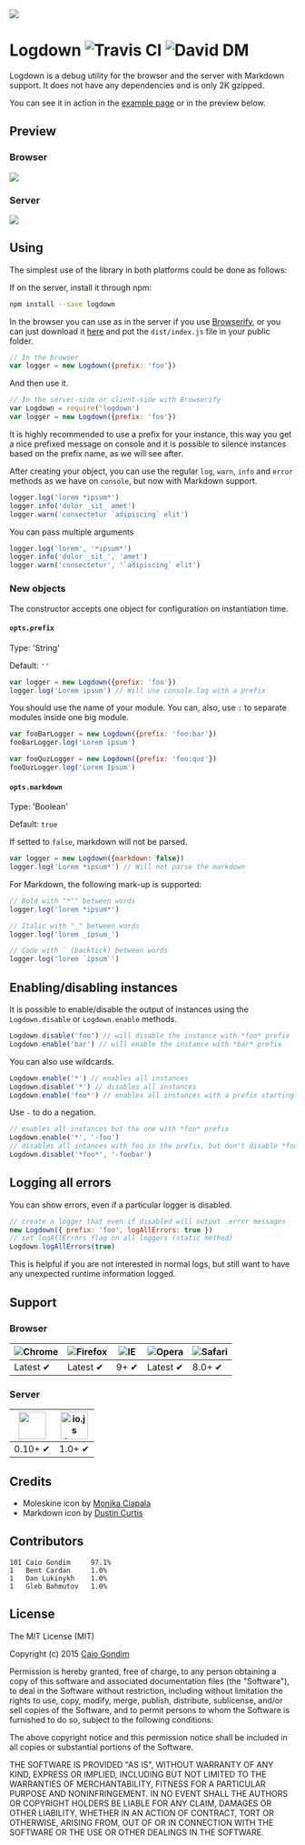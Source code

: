 <img src="http://rawgit.com/caiogondim/logdown/master/img/icon.svg">

# Logdown <img src="https://travis-ci.org/caiogondim/logdown.svg?branch=master" alt="Travis CI"> <img src="https://david-dm.org/caiogondim/logdown/dev-status.svg" alt="David DM">

Logdown is a debug utility for the browser and the server with Markdown support.
It does not have any dependencies and is only 2K gzipped.

You can see it in action in the [example page](//caiogondim.github.io/logdown)
or in the preview below.


## Preview

### Browser
<img src="http://rawgit.com/caiogondim/logdown/master/img/browser-preview.gif">

### Server
<img src="http://rawgit.com/caiogondim/logdown/master/img/node-preview.gif">


## Using

The simplest use of the library in both platforms could be done as follows:

If on the server, install it through npm:

```bash
npm install --save logdown
```

In the browser you can use as in the server if you use
[Browserify](http://browserify.org/), or you can just download it
[here](https://github.com/caiogondim/logdown/archive/master.zip) and put the
`dist/index.js` file in your public folder.

```js
// In the browser
var logger = new Logdown({prefix: 'foo'})
```

And then use it.

```js
// In the server-side or client-side with Browserify
var Logdown = require('logdown')
var logger = new Logdown({prefix: 'foo'})
```

It is highly recommended to use a prefix for your instance, this way you get
a nice prefixed message on console and it is possible to silence instances
based on the prefix name, as we will see after.

After creating your object, you can use the regular `log`, `warn`, `info` and
`error` methods as we have on `console`, but now with Markdown support.

```js
logger.log('lorem *ipsum*')
logger.info('dolor _sit_ amet')
logger.warn('consectetur `adipiscing` elit')
```

You can pass multiple arguments

```js
logger.log('lorem', '*ipsum*')
logger.info('dolor _sit_', 'amet')
logger.warn('consectetur', '`adipiscing` elit')
```

### New objects

The constructor accepts one object for configuration on instantiation time.

#### `opts.prefix`

Type: 'String'

Default: `''`

```js
var logger = new Logdown({prefix: 'foo'})
logger.log('Lorem ipsum') // Will use console.log with a prefix
```

You should use the name of your module.
You can, also, use `:` to separate modules inside one big module.

```js
var fooBarLogger = new Logdown({prefix: 'foo:bar'})
fooBarLogger.log('Lorem ipsum')

var fooQuzLogger = new Logdown({prefix: 'foo:quz'})
fooQuzLogger.log('Lorem Ipsum')
```

#### `opts.markdown`

Type: 'Boolean'

Default: `true`

If setted to `false`, markdown will not be parsed.

```js
var logger = new Logdown({markdown: false})
logger.log('Lorem *ipsum*') // Will not parse the markdown
```

For Markdown, the following mark-up is supported:

```js
// Bold with "*"" between words
logger.log('lorem *ipsum*')

// Italic with "_" between words
logger.log('lorem _ipsum_')

// Code with ` (backtick) between words
logger.log('lorem `ipsum`')
```


## Enabling/disabling instances

It is possible to enable/disable the output of instances using the
`Logdown.disable` or `Logdown.enable` methods.

```js
Logdown.disable('foo') // will disable the instance with *foo* prefix
Logdown.enable('bar') // will enable the instance with *bar* prefix
```

You can also use wildcards.

```js
Logdown.enable('*') // enables all instances
Logdown.disable('*') // disables all instances
Logdown.enable('foo*') // enables all instances with a prefix starting with *foo*
```

Use `-` to do a negation.

```js
// enables all instances but the one with *foo* prefix
Logdown.enable('*', '-foo')
// disables all intances with foo in the prefix, but don't disable *foobar*
Logdown.disable('*foo*', '-foobar')
```

## Logging all errors

You can show errors, even if a particular logger is disabled.

```js
// create a logger that even if disabled will output .error messages
new Logdown({ prefix: 'foo', logAllErrors: true })
// set logAllErrors flag on all loggers (static method)
Logdown.logAllErrors(true)
```

This is helpful if you are not interested in normal logs, but still want to have any unexpected
runtime information logged.

## Support

### Browser

![Chrome](https://raw.github.com/alrra/browser-logos/master/chrome/chrome_48x48.png) | ![Firefox](https://raw.github.com/alrra/browser-logos/master/firefox/firefox_48x48.png) | ![IE](https://raw.github.com/alrra/browser-logos/master/internet-explorer/internet-explorer_48x48.png) | ![Opera](https://raw.github.com/alrra/browser-logos/master/opera/opera_48x48.png) | ![Safari](https://raw.github.com/alrra/browser-logos/master/safari/safari_48x48.png)
--- | --- | --- | --- | --- |
Latest ✔ | Latest ✔ | 9+ ✔ | Latest ✔ | 8.0+ ✔ |

### Server

<a href="https://nodejs.org"><img height=48 src="https://raw.githubusercontent.com/caiogondim/javascript-server-side-logos/master/node.js/standard/454x128.png"></a> | <a href="https://iojs.org"><img height=48 src="https://raw.githubusercontent.com/caiogondim/javascript-environments-logos/master/iojs/standard/224x256.png" alt="io.js logo"></a> |
--- | --- |
0.10+ ✔ | 1.0+ ✔ |


## Credits
- Moleskine icon by [Monika Ciapala](http://thenounproject.com/merdesign/)
- Markdown icon by [Dustin Curtis](https://github.com/dcurtis/markdown-mark)


## Contributors

```
101 Caio Gondim     97.1%
1   Bent Cardan     1.0%
1   Dan Lukinykh    1.0%
1   Gleb Bahmutov   1.0%
```


## License
The MIT License (MIT)

Copyright (c) 2015 [Caio Gondim](http://caiogondim.com)

Permission is hereby granted, free of charge, to any person obtaining a copy
of this software and associated documentation files (the "Software"), to deal
in the Software without restriction, including without limitation the rights
to use, copy, modify, merge, publish, distribute, sublicense, and/or sell
copies of the Software, and to permit persons to whom the Software is
furnished to do so, subject to the following conditions:

The above copyright notice and this permission notice shall be included in all
copies or substantial portions of the Software.

THE SOFTWARE IS PROVIDED "AS IS", WITHOUT WARRANTY OF ANY KIND, EXPRESS OR
IMPLIED, INCLUDING BUT NOT LIMITED TO THE WARRANTIES OF MERCHANTABILITY,
FITNESS FOR A PARTICULAR PURPOSE AND NONINFRINGEMENT. IN NO EVENT SHALL THE
AUTHORS OR COPYRIGHT HOLDERS BE LIABLE FOR ANY CLAIM, DAMAGES OR OTHER
LIABILITY, WHETHER IN AN ACTION OF CONTRACT, TORT OR OTHERWISE, ARISING FROM,
OUT OF OR IN CONNECTION WITH THE SOFTWARE OR THE USE OR OTHER DEALINGS IN THE
SOFTWARE.
